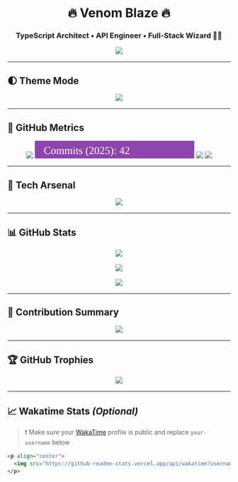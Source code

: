 <h1 align="center">🔥 Venom Blaze 🔥</h1>
<h3 align="center">TypeScript Architect • API Engineer • Full-Stack Wizard 🧙‍♂️</h3>

<p align="center">
  <img src="https://readme-typing-svg.herokuapp.com?font=Fira+Code&size=22&pause=1000&color=00FFFF&center=true&vCenter=true&width=550&lines=Build+Fast.;Build+Clean.;Think+Beyond+the+Syntax.;Automate+Everything.;Code+Like+a+Sorcerer." />
</p>

---

## 🌓 Theme Mode

<p align="center">
  <picture>
    <source media="(prefers-color-scheme: dark)" srcset="https://img.shields.io/badge/Theme-Dark-0d1117?style=for-the-badge&logo=github&logoColor=white" />
    <source media="(prefers-color-scheme: light)" srcset="https://img.shields.io/badge/Theme-Light-ffffff?style=for-the-badge&logo=github&logoColor=black" />
    <img src="https://img.shields.io/badge/Theme-Auto-grey?style=for-the-badge&logo=github" />
  </picture>
</p>

---

## 🚀 GitHub Metrics

<p align="center">
  <img src="https://img.shields.io/github/stars/venomblaze-alpha?style=for-the-badge&color=yellow&label=Stars" />
  <img src="https://raw.githubusercontent.com/venomblaze-alpha/venomblaze-alpha/main/.github/badges/commit-badge.svg" />
  <img src="https://img.shields.io/github/followers/venomblaze-alpha?style=for-the-badge&color=blueviolet&label=Followers" />
  <img src="https://komarev.com/ghpvc/?username=venomblaze-alpha&style=for-the-badge&color=red" />
</p>

---

## 🧠 Tech Arsenal

<p align="center">
  <img src="https://skillicons.dev/icons?i=html,css,js,ts,react,nextjs,nodejs,express,nestjs,python,php,java,cs,cpp,go,ruby,swift,mongodb,mysql,postgres,firebase,graphql,redis,tailwind,bootstrap,sass,webpack,babel,git,github,docker,kubernetes,nginx,linux,vscode,figma,cloudflare,aws,gcp" />
</p>

---

## 📊 GitHub Stats

<p align="center">
  <picture>
    <source media="(prefers-color-scheme: dark)" srcset="https://github-readme-stats.vercel.app/api?username=venomblaze-alpha&show_icons=true&theme=tokyonight&hide_border=true&count_private=true" />
    <img src="https://github-readme-stats.vercel.app/api?username=venomblaze-alpha&show_icons=true&theme=default&hide_border=true&count_private=true" />
  </picture>
</p>

<p align="center">
  <picture>
    <source media="(prefers-color-scheme: dark)" srcset="https://streak-stats.demolab.com?user=venomblaze-alpha&theme=tokyonight&hide_border=true" />
    <img src="https://streak-stats.demolab.com?user=venomblaze-alpha&theme=default&hide_border=true" />
  </picture>
</p>

<p align="center">
  <picture>
    <source media="(prefers-color-scheme: dark)" srcset="https://github-readme-stats.vercel.app/api/top-langs/?username=venomblaze-alpha&layout=compact&theme=tokyonight&hide_border=true" />
    <img src="https://github-readme-stats.vercel.app/api/top-langs/?username=venomblaze-alpha&layout=compact&theme=default&hide_border=true" />
  </picture>
</p>

---

## 🧾 Contribution Summary

<p align="center">
  <img src="https://github-profile-summary-cards.vercel.app/api/cards/profile-details?username=venomblaze-alpha&theme=tokyonight" />
</p>

---

## 🏆 GitHub Trophies

<p align="center">
  <img src="https://github-profile-trophy.vercel.app/?username=venomblaze-alpha&theme=tokyonight&no-frame=true&column=7" />
</p>

---

## 📈 Wakatime Stats *(Optional)*

> ❗ Make sure your [WakaTime](https://wakatime.com) profile is public and replace `your-username` below

```md
<p align="center">
  <img src="https://github-readme-stats.vercel.app/api/wakatime?username=your-username&theme=tokyonight&hide_border=true" />
</p>
